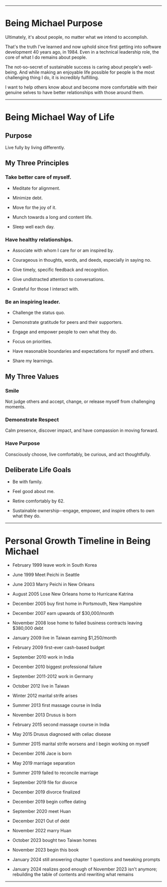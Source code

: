 * * * * *

Being Michael Purpose
=====================

Ultimately, it's about people, no matter what we intend to accomplish.

That's the truth I've learned and now uphold since first getting into software development 40 years ago, in 1984. Even in a technical leadership role, the core of what I do remains about people.

The not-so-secret of sustainable success is caring about people's well-being. And while making an enjoyable life possible for people is the most challenging thing I do, it is incredibly fulfilling.

I want to help others know about and become more comfortable with their genuine selves to have better relationships with those around them.

* * * * *

Being Michael Way of Life
=========================

Purpose
-------

Live fully by living differently.

My Three Principles
-------------------

### Take better care of myself.

-   Meditate for alignment.

-   Minimize debt.

-   Move for the joy of it.

-   Munch towards a long and content life.

-   Sleep well each day.

### Have healthy relationships.

-   Associate with whom I care for or am inspired by.

-   Courageous in thoughts, words, and deeds, especially in saying no.

-   Give timely, specific feedback and recognition.

-   Give undistracted attention to conversations.

-   Grateful for those I interact with.

### Be an inspiring leader.

-   Challenge the status quo.

-   Demonstrate gratitude for peers and their supporters.

-   Engage and empower people to own what they do.

-   Focus on priorities.

-   Have reasonable boundaries and expectations for myself and others.

-   Share my learnings.

My Three Values
---------------

### Smile

Not judge others and accept, change, or release myself from challenging moments.

### Demonstrate Respect

Calm presence, discover impact, and have compassion in moving forward.

### Have Purpose

Consciously choose, live comfortably, be curious, and act thoughtfully.

Deliberate Life Goals
---------------------

-   Be with family.

-   Feel good about me.

-   Retire comfortably by 62.

-   Sustainable ownership--engage, empower, and inspire others to own what they do.

* * * * *

Personal Growth Timeline in Being Michael
=========================================

-   February 1999 leave work in South Korea

-   June 1999 Meet Peichi in Seattle

-   June 2003 Marry Peichi in New Orleans

-   August 2005 Lose New Orleans home to Hurricane Katrina

-   December 2005 buy first home in Portsmouth, New Hampshire

-   December 2007 earn upwards of $30,000/month

-   November 2008 lose home to failed business contracts leaving $380,000 debt

-   January 2009 live in Taiwan earning $1,250/month

-   February 2009 first-ever cash-based budget

-   September 2010 work in India

-   December 2010 biggest professional failure

-   September 2011-2012 work in Germany

-   October 2012 live in Taiwan

-   Winter 2012 marital strife arises

-   Summer 2013 first massage course in India

-   November 2013 Drusus is born

-   February 2015 second massage course in India

-   May 2015 Drusus diagnosed with celiac disease

-   Summer 2015 marital strife worsens and I begin working on myself

-   December 2016 Jace is born

-   May 2019 marriage separation

-   Summer 2019 failed to reconcile marriage

-   September 2019 file for divorce

-   December 2019 divorce finalized

-   December 2019 begin coffee dating

-   September 2020 meet Huan

-   December 2021 Out of debt

-   November 2022 marry Huan

-   October 2023 bought two Taiwan homes

-   November 2023 begin this book

-   January 2024 still answering chapter 1 questions and tweaking prompts

-   January 2024 realizes good enough of November 2023 isn't anymore; rebuilding the table of contents and rewriting what remains

* * * * *